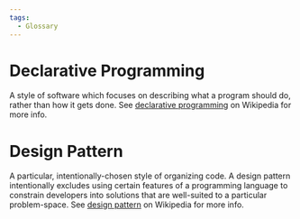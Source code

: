 ```yaml
---
tags:
  - Glossary
---
```

# Declarative Programming
A style of software which focuses on describing what a program should do, rather than how it gets done. See [declarative programming](https://en.wikipedia.org/wiki/Declarative_programming) on Wikipedia for more info.

# Design Pattern
A particular, intentionally-chosen style of organizing code. A design pattern intentionally excludes using certain features of a programming language to constrain developers into solutions that are well-suited to a particular problem-space. See [design pattern](https://en.wikipedia.org/wiki/Design_pattern) on Wikipedia for more info.